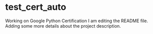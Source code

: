 # test_cert_auto
Working on Google Python Certification
I am editing the README file. Adding some more details about the project description.
